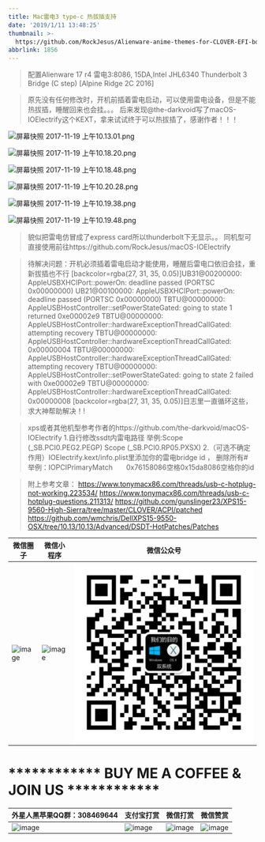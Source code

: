 ```yaml
---
title: Mac雷电3 type-c 热拔插支持
date: '2019/1/11 13:48:25'
thumbnail: >-
  https://github.com/RockJesus/Alienware-anime-themes-for-CLOVER-EFI-bootloader/blob/master/screenshots/lake.gif?raw=true
abbrlink: 1856
---
```


>配置Alienware 17 r4
雷电3:8086, 15DA,Intel JHL6340 Thunderbolt 3 Bridge (C step) [Alpine Ridge 2C 2016]

>原先没有任何修改时，开机前插着雷电启动，可以使用雷电设备，但是不能热拔插，睡醒回来也会挂。。。
后来发现@the-darkvoid写了macOS-IOElectrify这个KEXT，拿来试试终于可以热拔插了，感谢作者！！！

![屏幕快照 2017-11-19 上午10.13.01.png](http://upload-images.jianshu.io/upload_images/15836855-5288bf339933712f.png?imageMogr2/auto-orient/strip%7CimageView2/2/w/1240 "屏幕快照 2017-11-19 上午10.13.01.png")

![屏幕快照 2017-11-19 上午10.18.20.png](http://upload-images.jianshu.io/upload_images/15836855-0f693157247ec252.png?imageMogr2/auto-orient/strip%7CimageView2/2/w/1240 "屏幕快照 2017-11-19 上午10.18.20.png")

![屏幕快照 2017-11-19 上午10.18.48.png](http://upload-images.jianshu.io/upload_images/15836855-5ee7dad8a2a213cc.png?imageMogr2/auto-orient/strip%7CimageView2/2/w/1240 "屏幕快照 2017-11-19 上午10.18.48.png")

![屏幕快照 2017-11-19 上午10.20.28.png](http://upload-images.jianshu.io/upload_images/15836855-c03b40d832664d3c.png?imageMogr2/auto-orient/strip%7CimageView2/2/w/1240 "屏幕快照 2017-11-19 上午10.20.28.png")

![屏幕快照 2017-11-19 上午10.19.38.png](http://upload-images.jianshu.io/upload_images/15836855-870c5c0c98f1f925.png?imageMogr2/auto-orient/strip%7CimageView2/2/w/1240 "屏幕快照 2017-11-19 上午10.19.38.png")

![屏幕快照 2017-11-19 上午10.19.48.png](http://upload-images.jianshu.io/upload_images/15836855-a330024960ecb893.png?imageMogr2/auto-orient/strip%7CimageView2/2/w/1240 "屏幕快照 2017-11-19 上午10.19.48.png")

>貌似把雷电仿冒成了express card所以thunderbolt下无显示。。
同机型可直接使用前往https://github.com/RockJesus/macOS-IOElectrify

> 待解决问题：开机必须插着雷电启动才能使用，睡醒后雷电口依旧会挂，重新拔插也不行
[backcolor=rgba(27, 31, 35, 0.05)]UB31@00200000: AppleUSBXHCIPort::powerOn: deadline passed (PORTSC 0x00000000) UB21@00100000: AppleUSBXHCIPort::powerOn: deadline passed (PORTSC 0x00000000) TBTU@00000000: AppleUSBHostController::setPowerStateGated: going to state 1 returned 0xe00002e9 TBTU@00000000: AppleUSBHostController::hardwareExceptionThreadCallGated: attempting recovery TBTU@00000000: AppleUSBHostController::hardwareExceptionThreadCallGated: 0x00000004 TBTU@00000000: AppleUSBHostController::hardwareExceptionThreadCallGated: attempting recovery TBTU@00000000: AppleUSBHostController::setPowerStateGated: going to state 2 failed with 0xe00002e9 TBTU@00000000: AppleUSBHostController::hardwareExceptionThreadCallGated: 0x00000008
[backcolor=rgba(27, 31, 35, 0.05)]日志里一直循环这些，求大神帮助解决！!


> xps或者其他机型参考作者的https://github.com/the-darkvoid/macOS-IOElectrify
1.自行修改ssdt内雷电路径
举例:Scope (\_SB.PCI0.PEG2.PEGP)
Scope (\_SB.PCI0.RP05.PXSX)
2.（可选不确定作用）IOElectrify.kext/info.plist里添加你的雷电bridge id ， 删除所有#
举例：IOPCIPrimaryMatch       0x76158086空格0x15da8086空格你的id

> 附上参考文章：
https://www.tonymacx86.com/threads/usb-c-hotplug-not-working.223534/
https://www.tonymacx86.com/threads/usb-c-hotplug-questions.211313/
https://github.com/gunslinger23/XPS15-9560-High-Sierra/tree/master/CLOVER/ACPI/patched
https://github.com/wmchris/DellXPS15-9550-OSX/tree/10.13/10.13/Advanced/DSDT-HotPatches/Patches



| 微信圈子                                                                                                                                                              | 微信小程序                                                                                                                                                              | 微信公众号                                                                                                                                                                                                                                                                                                                            | 
| ----------------------------------------------------------   | ----------------------------------------------------------   | ----------------------------------------------------------   |  
| ![image](https://github.com/RockJesus/Alienware-17-R4-Dual-GPU-MacOS-10.15-14-13-Hackintosh/blob/master/tony/%E5%BE%AE%E4%BF%A1%E5%9C%88%E5%AD%90.jpeg?raw=true) | ![image](https://github.com/RockJesus/Alienware-17-R4-Dual-GPU-MacOS-10.15-14-13-Hackintosh/blob/master/tony/%E5%BE%AE%E4%BF%A1%E5%B0%8F%E7%A8%8B%E5%BA%8F.png?raw=true) | ![image](https://github.com/RockJesus/Alienware-17-R4-Dual-GPU-MacOS-10.15-14-13-Hackintosh/blob/master/tony/微信公众号.jpg) | 
# ************ BUY ME A COFFEE & JOIN US ************
| 外星人黑苹果QQ群：308469644                                                                                                                                                              | 支付宝打赏                                                                                                                                                              | 微信打赏                                                                                                                                                              |  微信赞赏                                                                                                                                                              | 
| ----------------------------------------------------------   | ----------------------------------------------------------   | ----------------------------------------------------------   |  ----------------------------------------------------------   | 
| ![image](https://github.com/RockJesus/Alienware-17-R4-Dual-GPU-MacOS-Mojave-10.14-Hackintosh/blob/master/qq.png?raw=true) | ![image](https://github.com/RockJesus/Alienware-17-R4-I7-7700HQ-MacOS-High-Sierra/blob/master/zfb.jpeg) | ![image](https://github.com/RockJesus/Alienware-17-R4-I7-7700HQ-MacOS-High-Sierra/blob/master/wx.jpeg) | ![image](https://github.com/RockJesus/Alienware-17-R4-Dual-GPU-MacOS-10.15-14-13-Hackintosh/blob/master/zsm.png?raw=true) |
